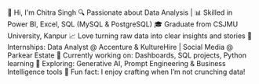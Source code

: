 👋 Hi, I'm Chitra Singh
🔍 Passionate about Data Analysis | 📊 Skilled in Power BI, Excel, SQL (MySQL & PostgreSQL)
🎓 Graduate from CSJMU University, Kanpur
📈 Love turning raw data into clear insights and stories
💼 Internships: Data Analyst @ Accenture & KultureHire | Social Media @ Parkear Estate
📁 Currently working on: Dashboards, SQL projects, Python learning
🎯 Exploring: Generative AI, Prompt Engineering & Business Intelligence tools
🎨 Fun fact: I enjoy crafting when I’m not crunching data!


